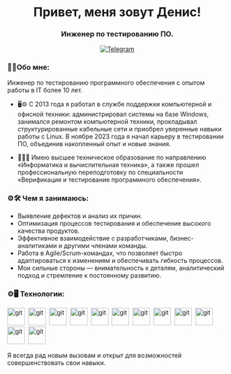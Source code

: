 <div id="header" align="center">
    <h1>Привет, меня зовут Денис!</h1>
    <h3>Инженер по тестированию ПО.</h3>
</div>

<div id="socials" align="center">
  <a href="https://t.me/d_klyavin">
    <img src="https://img.shields.io/badge/Telegram-blue?style=for-the-badge&logo=telegram&logoColor=white" alt="Telegram"/>
  </a>
</div>

### 👨‍💻Обо мне:
Инженер по тестированию программного обеспечения с опытом работы в IT более 10 лет.

- 🖥⚙️ С 2013 года я работал в службе поддержки компьютерной и офисной техники: администрировал системы на базе Windows, занимался ремонтом компьютерной техники, прокладывал структурированные кабельные сети и приобрел уверенные навыки работы с Linux. В ноябре 2023 года я начал карьеру в тестировании ПО, объединив накопленный опыт и новые знания.

- 👨‍🎓📒 Имею высшее техническое образование по направлению «Информатика и вычислительная техника», а также прошел профессиональную переподготовку по специальности «Верификация и тестирование программного обеспечения».

### ⚙️🛠 Чем я занимаюсь:
- Выявление дефектов и анализ их причин.
- Оптимизация процессов тестирования и обеспечение высокого качества продуктов.
- Эффективное взаимодействие с разработчиками, бизнес-аналитиками и другими членами команды.
- Работа в Agile/Scrum-командах, что позволяет быстро адаптироваться к изменениям и обеспечивать гибкость процессов.
- Мои сильные стороны — внимательность к деталям, аналитический подход и стремление к постоянному развитию.

### ⚙️🖥 Технологии:
<img src="https://cdn.jsdelivr.net/gh/devicons/devicon@latest/icons/html5/html5-original-wordmark.svg" title="git" width="40" height="40"/>&nbsp;
<img src="https://cdn.jsdelivr.net/gh/devicons/devicon@latest/icons/css3/css3-original-wordmark.svg" title="git" width="40" height="40"/>&nbsp;
<img src="https://cdn.jsdelivr.net/gh/devicons/devicon@latest/icons/oracle/oracle-original.svg" title="git" width="40" height="40"/>&nbsp;
<img src="https://cdn.jsdelivr.net/gh/devicons/devicon@latest/icons/vscode/vscode-original-wordmark.svg" title="git" width="40" height="40"/>&nbsp;
<img src="https://cdn.jsdelivr.net/gh/devicons/devicon@latest/icons/postman/postman-original.svg" title="git" width="40" height="40"/>&nbsp;
<img src="https://cdn.jsdelivr.net/gh/devicons/devicon@latest/icons/swagger/swagger-original.svg" title="git" 
 width="40" height="40"/>&nbsp;
<img src="https://cdn.jsdelivr.net/gh/devicons/devicon@latest/icons/browserstack/browserstack-original.svg" title="git" width="40" height="40"/>&nbsp;
<img src="https://cdn.jsdelivr.net/gh/devicons/devicon@latest/icons/linux/linux-original.svg" title="git" 
 width="40" height="40"/>&nbsp;
<img src="https://cdn.jsdelivr.net/gh/devicons/devicon@latest/icons/jira/jira-original-wordmark.svg" title="git" 
 width="40" height="40"/>&nbsp;
<img src="https://cdn.jsdelivr.net/gh/devicons/devicon@latest/icons/figma/figma-original.svg" title="git" 
 width="40" height="40"/>&nbsp;
<img src="https://cdn.jsdelivr.net/gh/devicons/devicon@latest/icons/json/json-original.svg" title="git" 
 width="40" height="40"/>&nbsp;
<img src="https://cdn.jsdelivr.net/gh/devicons/devicon@latest/icons/git/git-original.svg" title="git" 
 width="40" height="40"/>&nbsp;

Я всегда рад новым вызовам и открыт для возможностей совершенствовать свои навыки.
